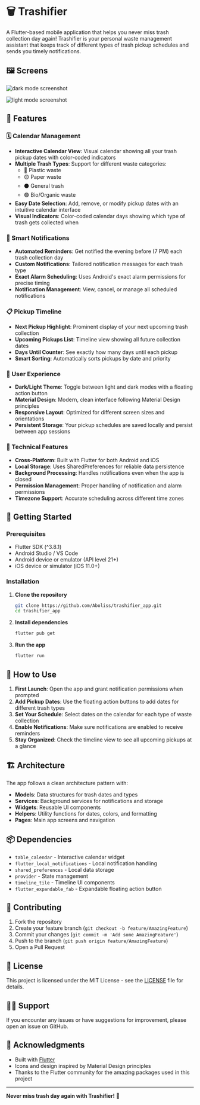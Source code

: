 # 🗑️ Trashifier

A Flutter-based mobile application that helps you never miss trash collection day again! Trashifier is your personal waste management assistant that keeps track of different types of trash pickup schedules and sends you timely notifications.

## 🖼️ Screens
![dark mode screenshot](screenshot-dark.png)

![light mode screenshot](screenshot-light.png)

## 📱 Features

### 🗓️ Calendar Management
- **Interactive Calendar View**: Visual calendar showing all your trash pickup dates with color-coded indicators
- **Multiple Trash Types**: Support for different waste categories:
  - 🔵 Plastic waste
  - 🟡 Paper waste  
  - ⚫ General trash
  - 🟢 Bio/Organic waste
- **Easy Date Selection**: Add, remove, or modify pickup dates with an intuitive calendar interface
- **Visual Indicators**: Color-coded calendar days showing which type of trash gets collected when

### 🔔 Smart Notifications
- **Automated Reminders**: Get notified the evening before (7 PM) each trash collection day
- **Custom Notifications**: Tailored notification messages for each trash type
- **Exact Alarm Scheduling**: Uses Android's exact alarm permissions for precise timing
- **Notification Management**: View, cancel, or manage all scheduled notifications

### 📋 Pickup Timeline
- **Next Pickup Highlight**: Prominent display of your next upcoming trash collection
- **Upcoming Pickups List**: Timeline view showing all future collection dates
- **Days Until Counter**: See exactly how many days until each pickup
- **Smart Sorting**: Automatically sorts pickups by date and priority

### 🎨 User Experience
- **Dark/Light Theme**: Toggle between light and dark modes with a floating action button
- **Material Design**: Modern, clean interface following Material Design principles
- **Responsive Layout**: Optimized for different screen sizes and orientations
- **Persistent Storage**: Your pickup schedules are saved locally and persist between app sessions

### 🔧 Technical Features
- **Cross-Platform**: Built with Flutter for both Android and iOS
- **Local Storage**: Uses SharedPreferences for reliable data persistence
- **Background Processing**: Handles notifications even when the app is closed
- **Permission Management**: Proper handling of notification and alarm permissions
- **Timezone Support**: Accurate scheduling across different time zones

## 🚀 Getting Started

### Prerequisites
- Flutter SDK (^3.8.1)
- Android Studio / VS Code
- Android device or emulator (API level 21+)
- iOS device or simulator (iOS 11.0+)

### Installation

1. **Clone the repository**
   ```bash
   git clone https://github.com/Aboliss/trashifier_app.git
   cd trashifier_app
   ```

2. **Install dependencies**
   ```bash
   flutter pub get
   ```

3. **Run the app**
   ```bash
   flutter run
   ```

## 📖 How to Use

1. **First Launch**: Open the app and grant notification permissions when prompted
2. **Add Pickup Dates**: Use the floating action buttons to add dates for different trash types
3. **Set Your Schedule**: Select dates on the calendar for each type of waste collection
4. **Enable Notifications**: Make sure notifications are enabled to receive reminders
5. **Stay Organized**: Check the timeline view to see all upcoming pickups at a glance

## 🏗️ Architecture

The app follows a clean architecture pattern with:

- **Models**: Data structures for trash dates and types
- **Services**: Background services for notifications and storage
- **Widgets**: Reusable UI components
- **Helpers**: Utility functions for dates, colors, and formatting
- **Pages**: Main app screens and navigation

## 📦 Dependencies

- `table_calendar` - Interactive calendar widget
- `flutter_local_notifications` - Local notification handling
- `shared_preferences` - Local data storage
- `provider` - State management
- `timeline_tile` - Timeline UI components
- `flutter_expandable_fab` - Expandable floating action button

## 🤝 Contributing

1. Fork the repository
2. Create your feature branch (`git checkout -b feature/AmazingFeature`)
3. Commit your changes (`git commit -m 'Add some AmazingFeature'`)
4. Push to the branch (`git push origin feature/AmazingFeature`)
5. Open a Pull Request

## 📄 License

This project is licensed under the MIT License - see the [LICENSE](LICENSE) file for details.

## 🙋‍♂️ Support

If you encounter any issues or have suggestions for improvement, please open an issue on GitHub.

## 🌟 Acknowledgments

- Built with [Flutter](https://flutter.dev/)
- Icons and design inspired by Material Design principles
- Thanks to the Flutter community for the amazing packages used in this project

---

**Never miss trash day again with Trashifier!** 🎯
